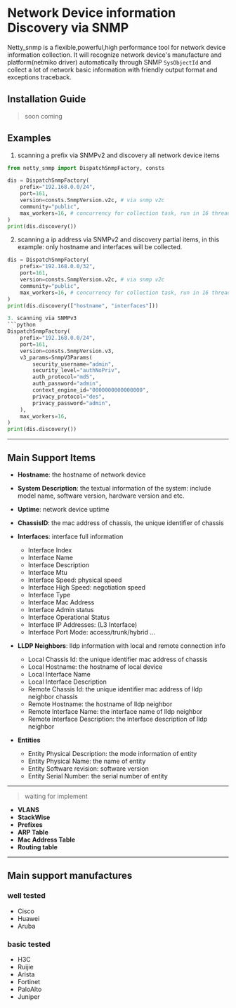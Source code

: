 # Network Device information Discovery via SNMP

Netty_snmp is a flexible,powerful,high performance tool for network device information collection.
It will recognize network device's manufacture and platform(netmiko driver) automatically through
SNMP `SysObjectId` and collect a lot of network basic information with friendly output format and
exceptions traceback.

## Installation Guide
> soon coming

## Examples
1. scanning a prefix via SNMPv2 and discovery all network device items
```python
from netty_snmp import DispatchSnmpFactory, consts

dis = DispatchSnmpFactory(
    prefix="192.168.0.0/24",
    port=161,
    version=consts.SnmpVersion.v2c, # via snmp v2c
    community="public",
    max_workers=16, # concurrency for collection task, run in 16 threads
)
print(dis.discovery())
```
2. scanning a ip address via SNMPv2 and discovery partial items, in this example: only hostname and interfaces will be collected.
```python
dis = DispatchSnmpFactory(
    prefix="192.168.0.0/32",
    port=161,
    version=consts.SnmpVersion.v2c, # via snmp v2c
    community="public",
    max_workers=16, # concurrency for collection task, run in 16 threads
)
print(dis.discovery(["hostname", "interfaces"]))

3. scanning via SNMPv3
```python
DispatchSnmpFactory(
    prefix="192.168.0.0/24",
    port=161,
    version=consts.SnmpVersion.v3,
    v3_params=SnmpV3Params(
        security_username="admin",
        security_level="authNoPriv",
        auth_protocol="md5",
        auth_password="admin",
        context_engine_id="0000000000000000",
        privacy_protocol="des",
        privacy_password="admin",
    ),
    max_workers=16,
)
print(dis.discovery())
```
---
## Main Support Items
- **Hostname**: the hostname of network device
- **System Description**: the textual information of the system: include model name, software version, hardware version and etc.
- **Uptime**: network device uptime
- **ChassisID**: the mac address of chassis, the unique identifier of chassis
- **Interfaces**: interface full information
  - Interface Index
  - Interface Name
  - Interface Description
  - Interface Mtu
  - Interface Speed: physical speed
  - Interface High Speed: negotiation speed
  - Interface Type
  - Interface Mac Address
  - Interface Admin status
  - Interface Operational Status
  - Interface IP Addresses: (L3 Interface)
  - Interface Port Mode: access/trunk/hybrid ...
- **LLDP Neighbors**: lldp information with local and remote connection info
  - Local Chassis Id: the unique identifier mac address of chassis
  - Local Hostname: the hostname of local device
  - Local Interface Name
  - Local Interface Description
  - Remote Chassis Id: the unique identifier mac address of lldp neighbor chassis
  - Remote Hostname: the hostname of lldp neighbor
  - Remote Interface Name: the interface name of lldp neighbor
  - Remote interface Description: the interface description of lldp neighbor

- **Entities**
  - Entity Physical Description: the mode information of entity
  - Entity Physical Name: the name of entity
  - Entity Software revision: software version
  - Entity Serial Number: the serial number of entity
---
> waiting for implement
- **VLANS**
- **StackWise**
- **Prefixes**
- **ARP Table**
- **Mac Address Table**
- **Routing table**

---
## Main support manufactures
### well tested
- Cisco
- Huawei
- Aruba
### basic tested
- H3C
- Ruijie
- Arista
- Fortinet
- PaloAlto
- Juniper
